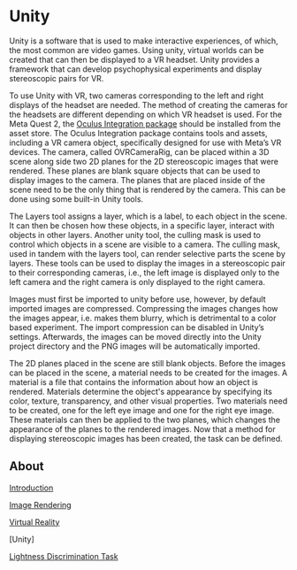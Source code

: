 # Unity
Unity is a software that is used to make interactive experiences, of which, the most common are video games. Using unity, virtual worlds can be created that can then 
be displayed to a VR headset. Unity provides a framework that can develop psychophysical experiments and display stereoscopic pairs for VR.

To use Unity with VR, two cameras corresponding to the left and right displays of the headset are needed. The method of creating the cameras for the headsets are 
different depending on which VR headset is used. For the Meta Quest 2, the 
[Oculus Integration package](https://assetstore.unity.com/packages/tools/integration/oculus-integration-82022) should be installed from the asset store. The Oculus 
Integration package contains tools and assets, including a VR camera object, specifically designed for use with Meta’s VR devices. The camera, called 
OVRCameraRig, can be placed within a 3D scene along side two 2D planes for the 2D stereoscopic images that were rendered. These planes are blank square 
objects that can be used to display images to the camera. The planes that are placed inside of the scene need to be the only thing that is rendered by the camera. 
This can be done using some built-in Unity tools. 

The Layers tool assigns a layer, which is a label, to each object in the scene. It can then be chosen how these objects, in a specific layer, interact with objects in 
other layers. Another unity tool, the culling mask is used to control which objects in a scene are visible to a camera. The culling mask, used in tandem with the layers 
tool, can render selective parts the scene by layers. These tools can be used to display the images in a stereoscopic pair to their corresponding cameras, i.e., the 
left image is displayed only to the left camera and the right camera is only displayed to the right camera. 

Images must first be imported to unity before use, however, by default imported images are compressed. Compressing the images changes how the images appear, i.e. makes 
them blurry, which is detrimental to a color based experiment. The import compression can be disabled in Unity’s settings. Afterwards, the images can be moved directly 
into the Unity project directory and the PNG images will be automatically imported. 

The 2D planes placed in the scene are still blank objects. Before the images can be placed in the scene, a material needs to be created for the images. A material is a 
file that contains the information about how an object is rendered. Materials determine the object's appearance by specifying its color, texture, transparency, and 
other visual properties. Two materials need to be created, one for the left eye image and one for the right eye image. These materials can then be applied to the 
two planes, which changes the appearance of the planes to the rendered images. Now that a method for displaying stereoscopic images has been created, the task 
can be defined. 

## About
[Introduction](/Documentation/Introduction.md)

[Image Rendering](/Documentation/Image%20Rendering.md)

[Virtual Reality](/Documentation/Virtual%20Reality.md)

[Unity]

[Lightness Discrimination Task](/Documentation/Lightness%20Discrimination%20Task.md)
